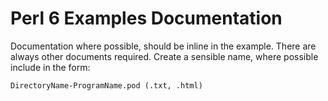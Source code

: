 # Perl 6 Examples Documentation

Documentation where possible, should be inline in the example.
There are always other documents required. Create a sensible name,
where possible include in the form:

    DirectoryName-ProgramName.pod (.txt, .html)
